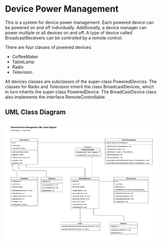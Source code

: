 # Device Power Management
 
This is a system for device power management. Each powered device can be powered on and off individually. Additionally, a device manager can power multiple or all devices on and off. A type of device called BroadcastReceivers can be controlled by a remote control.

There are four classes of powered devices:
- CoffeeMaker
- TableLamp
- Radio
- Television

All devices classes are subclasses of the super-class PoweredDevices. The classes for Radio and Television inherit the class BroadcastDevices, which in turn inherits the super-class PoweredDevice. The BroadCastDevice class also implements the interface RemoteControllable.

## UML Class Diagram
![Devices UML Class-Diagram](DevicesUML.png)
